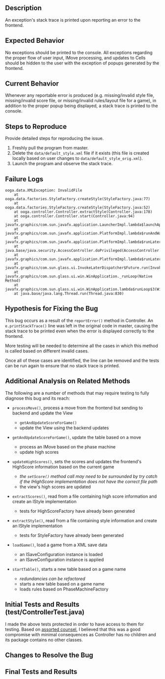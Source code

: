 ## Description

An exception's stack trace is printed upon reporting an error to the frontend. 

## Expected Behavior

No exceptions should be printed to the console. All exceptions regarding the proper flow of user input, IMove processing, and updates to Cells should be
hidden to the user with the exception of popups generated by the frontend.

## Current Behavior

Whenever any reportable error is produced (e.g. missing/invalid style file, missing/invalid score file, or missing/invalid rules/layout file for a game),
in addition to the proper popup being displayed, a stack trace is printed to the console.

## Steps to Reproduce

Provide detailed steps for reproducing the issue.

 1. Freshly pull the program from master.
 2. Delete the ```data/default_style.xml``` file if it exists (this file is created locally based on user changes to 
 ```data/default_style_orig.xml```).
 3. Launch the program and observe the stack trace.

## Failure Logs

```
ooga.data.XMLException: InvalidFile
	at ooga.data.factories.StyleFactory.createStyle(StyleFactory.java:77)
	at ooga.data.factories.StyleFactory.createStyle(StyleFactory.java:52)
	at ooga.controller.Controller.extractStyle(Controller.java:178)
	at ooga.controller.Controller.start(Controller.java:94)
	at javafx.graphics/com.sun.javafx.application.LauncherImpl.lambda$launchApplication1$9(LauncherImpl.java:846)
	at javafx.graphics/com.sun.javafx.application.PlatformImpl.lambda$runAndWait$12(PlatformImpl.java:455)
	at javafx.graphics/com.sun.javafx.application.PlatformImpl.lambda$runLater$10(PlatformImpl.java:428)
	at java.base/java.security.AccessController.doPrivileged(AccessController.java:391)
	at javafx.graphics/com.sun.javafx.application.PlatformImpl.lambda$runLater$11(PlatformImpl.java:427)
	at javafx.graphics/com.sun.glass.ui.InvokeLaterDispatcher$Future.run(InvokeLaterDispatcher.java:96)
	at javafx.graphics/com.sun.glass.ui.win.WinApplication._runLoop(Native Method)
	at javafx.graphics/com.sun.glass.ui.win.WinApplication.lambda$runLoop$3(WinApplication.java:174)
	at java.base/java.lang.Thread.run(Thread.java:830)
```

## Hypothesis for Fixing the Bug

This bug occurs as a result of the ```reportError()``` method in Controller. An ```e.printStackTrace()``` line was left in the original code
in master, causing the stack trace to be printed even when the error is displayed correctly to the frontend.

More testing will be needed to determine all the cases in which this method is called based on different invalid cases.

Once all of these cases are identified, the line can be removed and the tests can be run again to ensure that no stack trace is printed.

## Additional Analysis on Related Methods

The following are a number of methods that may require testing to fully diagnose this bug and its reach:

- ```processMove()```, process a move from the frontend but sending to backend and update the View
	- ```getAndUpdateScoreForGame()```
	- update the View using the backend updates

- ```getAndUpdateScoreForGame()```, update the table based on a move
	- process an IMove based on the phase machine
	- update high scores

- ```updateHighScores()```, sets the scores and updates the frontend's HighScore information based on the current game
	- *the ```setScore()``` method call may need to be surrounded by try catch if the IHighScore implementation does not have the correct file path*
	- the view's high scores are updated

- ```extractScores()```, read from a file containing high score information and create an IStyle implementation
	- tests for HighScoreFactory have already been generated

- ```extractStyle()```, read from a file containing style information and create an IStyle implementation
	- tests for StyleFactory have already been generated

- ```loadGame()```, load a game from a XML save data
	- an ISaveConfiguration instance is loaded
	- an ISaveConfiguration instance is applied

- ```startTable()```, starts a new table based on a game name
	- *redundancies can be refactored*
	- starts a new table based on a game name
	- loads rules based on PhaseMachineFactory
	
## Initial Tests and Results (test/ControllerTest.java)

I made the above tests protected in order to have access to them for testing.
Based on [assorted counsel](https://softwareengineering.stackexchange.com/questions/100959/how-do-you-unit-test-private-methods),
I believed that this was a good compromise with minimal consequences as Controller has no children and its
package contains no other classes.




## Changes to Resolve the Bug



## Final Tests and Results



